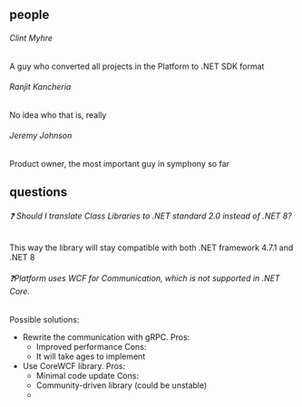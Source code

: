 ## people
###### Clint Myhre
A guy who converted all projects in the Platform to .NET SDK format

###### Ranjit Kancheria
No idea who that is, really

###### Jeremy Johnson
Product owner, the most important guy in symphony so far

## questions
###### ❓ Should I translate Class Libraries to .NET standard 2.0 instead of .NET 8? 
This way the library will stay compatible with both .NET framework 4.7.1 and .NET 8

###### ❓Platform uses WCF for Communication, which is not supported in .NET Core.
Possible solutions:
- Rewrite the communication with gRPC. 
	Pros:
	- Improved performance
	Cons:
	- It will take ages to implement
- Use CoreWCF library.
	Pros:
	- Minimal code update
	Cons:
	- Community-driven library (could be unstable)
	- 